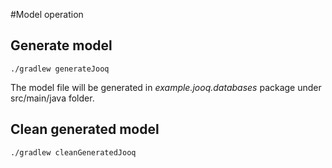 #Model operation

## Generate model

```shell script
./gradlew generateJooq
```

The model file will be generated in *example.jooq.databases* package under src/main/java folder.

## Clean generated model

```shell script
./gradlew cleanGeneratedJooq
```